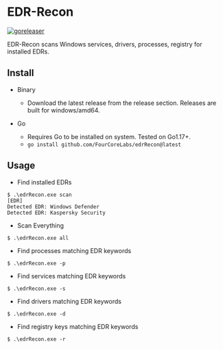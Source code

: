 # EDR-Recon

[![goreleaser](https://github.com/FourCoreLabs/edrRecon/actions/workflows/goreleaser.yml/badge.svg)](https://github.com/FourCoreLabs/edrRecon/actions/workflows/goreleaser.yml)

EDR-Recon scans Windows services, drivers, processes, registry for installed EDRs.

## Install

- Binary
  - Download the latest release from the release section. Releases are built for windows/amd64.

- Go
  - Requires Go to be installed on system. Tested on Go1.17+.
  - `go install github.com/FourCoreLabs/edrRecon@latest`

## Usage

- Find installed EDRs

```
$ .\edrRecon.exe scan
[EDR]
Detected EDR: Windows Defender
Detected EDR: Kaspersky Security
```

- Scan Everything
```
$ .\edrRecon.exe all
```

- Find processes matching EDR keywords

```
$ .\edrRecon.exe -p
```

- Find services matching EDR keywords

```
$ .\edrRecon.exe -s
```

- Find drivers matching EDR keywords

```
$ .\edrRecon.exe -d
```

- Find registry keys matching EDR keywords

```
$ .\edrRecon.exe -r
```
